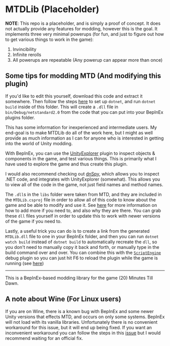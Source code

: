 # MTDLib (Placeholder)

**NOTE**: This repo is a placeholder, and is simply a proof of concept. It does not actually provide any features for modding, however this is the goal.
It implements three very minimal powerups (for fun, and just to figure out how to get various things to work in the game):
1. Invincibility
2. Infinite rerolls
3. All powerups are repeatable (Any powerup can appear more than once)

## Some tips for modding MTD (And modifying this plugin)

If you'd like to edit this yourself, download this code and extract it somewhere. Then follow the steps [here](https://docs.bepinex.dev/articles/dev_guide/plugin_tutorial/1_setup.html) to set up `dotnet`, and run `dotnet build` inside of this folder. This will create a `.dll` file in `bin/Debug/netstandard2.0` from the code that you can put into your BepInEx plugins folder.

This has some information for inexperienced and intermediate users. My end-goal is to make MTDLib do all of the work here, but I might as well provide as much information as I can for anyone who is interested in getting into the world of Unity modding.

With BepInEx, you can use the [UnityExplorer](https://github.com/sinai-dev/UnityExplorer) plugin to inspect objects & components in the game, and test various things. This is primarily what I have used to explore the game and thus create this plugin.

I would also recommend checking out [dnSpy](https://github.com/dnSpy/dnSpy), which allows you to inspect .NET code, and integrates with UnityExplorer (somewhat). This allows you to view all of the code in the game, not just field names and method names.

The `.dll`s in the `libs` folder were taken from MTD, and they are included in the `MTDLib.csproj` file in order to allow all of this code to know about the game and be able to modify and use it. See [here](https://docs.bepinex.dev/articles/dev_guide/plugin_tutorial/2_plugin_start.html) for more information on how to add more if you need to, and also why they are there. You can grab these `dll` files yourself in order to update this to work with newer versions of the game if you need to.

Lastly, a useful trick you can do is to create a link from the generated `MTDLib.dll` file to one in your BepInEx folder, and then you can run `dotnet watch build` instead of `dotnet build` to automatically recreate the `dll`, so you don't need to manually copy it back and forth, or manually type in the build command over and over. You can combine this with the [`ScriptEngine`](https://github.com/BepInEx/BepInEx.Debug) debug plugin so you can just hit F6 to reload the plugin while the game is running (see [here](https://docs.bepinex.dev/articles/dev_guide/dev_tools.html))

---

This is a BepInEx-based modding library for the game (20) Minutes Till Dawn.

## A note about Wine (For Linux users)

If you are on Wine, there is a known bug with BepInEx and some newer Unity versions that effects MTD, and occurs on only some systems. BepInEx will not load with its vanilla libraries. Unfortunately there is no convenient workaround for this issue, but it will end up being fixed. If you want an inconvenient workaround you can follow the steps in this [issue](https://github.com/BepInEx/BepInEx/issues/313) but I would recommend waiting for an official fix.
